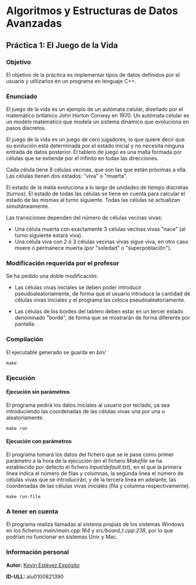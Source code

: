 # Algoritmos y Estructuras de Datos Avanzadas

## Práctica 1: El Juego de la Vida

### Objetivo

El objetivo de la práctica es implementar tipos de datos definidos por el usuario y utilizarlos en un programa en lenguaje C++.

### Enunciado

El juego de la vida es un ejemplo de un autómata celular, diseñado por el matemático británico John Horton Conway en 1970. Un autómata celular es un modelo matemático que modela un sistema dinámico que evoluciona en pasos discretos.

El juego de la vida es un juego de cero jugadores, lo que quiere decir que su evolución está determinada por el estado inicial y no necesita ninguna entrada de datos posterior. El tablero de juego es una malla formada por células que se extiende por el infinito en todas las direcciones.

Cada célula tiene 8 células vecinas, que son las que están próximas a ella. Las células tienen dos estados: “viva" o "muerta".

El estado de la malla evoluciona a lo largo de unidades de tiempo discretas (turnos). El estado de todas las células se tiene en cuenta para calcular el estado de las mismas al turno siguiente. Todas las células se actualizan simultáneamente.

Las transiciones dependen del número de células vecinas vivas:

* Una célula muerta con exactamente 3 células vecinas vivas "nace" (al turno siguiente
estará viva).
* Una célula viva con 2 ó 3 células vecinas vivas sigue viva, en otro caso muere o
permanece muerta (por "soledad" o "superpoblación").

### Modificación requerida por el profesor

Se ha pedido una doble modificación:

* Las células vivas iniciales se deben poder introducir pseudoaleatoriamente, de forma que el usuario introduce la cantidad de células vivas iniciales y el programa las coloca pseudoaleatoriamente.


* Las células de los bordes del tablero deben estar en un tercer estado denominado "borde", de forma que se mostrarán de forma diferente por pantalla.

### Compilación

El ejecutable generado se guarda en *bin/*

~~~
make
~~~

### Ejecución

#### Ejecución sin parámetros

El programa pedirá los datos iniciales al usuario por teclado, ya sea introduciendo las coordenadas de las células vivas una por una o aleatoriamente.

~~~
make run
~~~

#### Ejecución con parámetros

El programa tomará los datos del fichero que se le pase como primer parámetro a la hora de la ejecución (en el fichero *Makefile* se ha establecido por defecto el fichero *input/default.txt*), en el que la primera línea indica el número de filas y columnas, la segúnda línea el número de células vivas que se introducirán, y de la tercera línea en adelante, las coordenadas de las células vivas iniciales (fila y columna respectivamente).

~~~
make run-file
~~~

### A tener en cuenta

El programa realiza llamadas al sistema propias de los sistemas Windows en los ficheros *main/main.cpp:164* y *src/board_t.cpp:238*, por lo que podrían no funcionar en sistemas Unix y Mac.

### Información personal

**Autor:** [Kevin Estévez Expósito](https://alu0100821390.github.io/)

**ID-ULL:** alu0100821390
